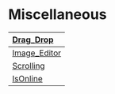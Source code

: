 # Miscellaneous
|  [Drag_Drop](https://tahataha579.github.io/Miscellaneous/Drag%20And%20Drop/Drag_Drop.html)  |
| :-- |
|  [Image_Editor](https://tahataha579.github.io/Miscellaneous/Image_Editor/Image_Editor.html) |
|  [Scrolling](https://tahataha579.github.io/Miscellaneous/Scrolling/scrolling.html) |
|  [IsOnline](https://tahataha579.github.io/Miscellaneous/isOnline/isOnline.html) |


